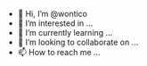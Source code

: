 - 👋 Hi, I’m @wontico
- 👀 I’m interested in ...
- 🌱 I’m currently learning ...
- 💞️ I’m looking to collaborate on ...
- 📫 How to reach me ...

<!---
wontico/wontico is a ✨ special ✨ repository because its `README.md` (this file) appears on your GitHub profile.
You can click the Preview link to take a look at your changes.
--->
